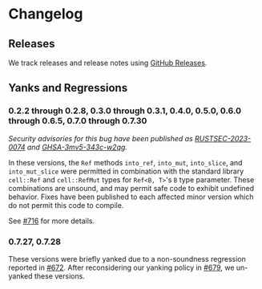 <!-- Copyright 2023 The Fuchsia Authors

Licensed under a BSD-style license <LICENSE-BSD>, Apache License, Version 2.0
<LICENSE-APACHE or https://www.apache.org/licenses/LICENSE-2.0>, or the MIT
license <LICENSE-MIT or https://opensource.org/licenses/MIT>, at your option.
This file may not be copied, modified, or distributed except according to
those terms. -->

# Changelog

## Releases

We track releases and release notes using [GitHub
Releases](https://github.com/google/zerocopy/releases).

## Yanks and Regressions

### 0.2.2 through 0.2.8, 0.3.0 through 0.3.1, 0.4.0, 0.5.0, 0.6.0 through 0.6.5, 0.7.0 through 0.7.30

*Security advisories for this bug have been published as
[RUSTSEC-2023-0074][rustsec-advisory] and [GHSA-3mv5-343c-w2qg][github-advisory].*

In these versions, the `Ref` methods `into_ref`, `into_mut`, `into_slice`, and
`into_mut_slice` were permitted in combination with the standard library
`cell::Ref` and `cell::RefMut` types for `Ref<B, T>`'s `B` type parameter. These
combinations are unsound, and may permit safe code to exhibit undefined
behavior. Fixes have been published to each affected minor version which do not
permit this code to compile.

See [#716][issue-716] for more details.

[rustsec-advisory]: https://rustsec.org/advisories/RUSTSEC-2023-0074.html
[github-advisory]: https://github.com/google/zerocopy/security/advisories/GHSA-3mv5-343c-w2qg
[issue-716]: https://github.com/google/zerocopy/issues/716

### 0.7.27, 0.7.28

These versions were briefly yanked due to a non-soundness regression reported in
[#672][pull-672]. After reconsidering our yanking policy in [#679][issue-679],
we un-yanked these versions.

[pull-672]: https://github.com/google/zerocopy/pull/672
[issue-679]: https://github.com/google/zerocopy/issues/679
